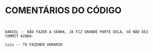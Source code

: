 # COMENTÁRIOS DO CÓDIGO

```SENHA


DANIEL -- NÃO FAZER A SENHA, JA FIZ GRANDE PARTE DELA, SÓ NÃO DEI COMMIT AINDA.

Luis -- TO FAZENDO HORARIO

```

